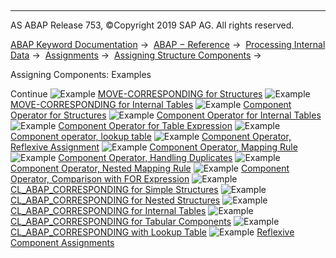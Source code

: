   

* * *

AS ABAP Release 753, ©Copyright 2019 SAP AG. All rights reserved.

[ABAP Keyword Documentation](javascript:call_link\('abenabap.htm'\)) →  [ABAP − Reference](javascript:call_link\('abenabap_reference.htm'\)) →  [Processing Internal Data](javascript:call_link\('abenabap_data_working.htm'\)) →  [Assignments](javascript:call_link\('abenvalue_assignments.htm'\)) →  [Assigning Structure Components](javascript:call_link\('abencorresponding.htm'\)) → 

Assigning Components: Examples

Continue
![Example](exa.gif "Example") [MOVE-CORRESPONDING for Structures](javascript:call_link\('abenmove_corresponding_struc_abexa.htm'\))
![Example](exa.gif "Example") [MOVE-CORRESPONDING for Internal Tables](javascript:call_link\('abenmove_corresponding_abexa.htm'\))
![Example](exa.gif "Example") [Component Operator for Structures](javascript:call_link\('abencorresponding_struct_abexa.htm'\))
![Example](exa.gif "Example") [Component Operator for Internal Tables](javascript:call_link\('abencorresponding_itab_abexa.htm'\))
![Example](exa.gif "Example") [Component Operator for Table Expression](javascript:call_link\('abencorresponding_table_exp_abexa.htm'\))
![Example](exa.gif "Example") [Component operator, lookup table](javascript:call_link\('abencorresponding_using_abexa.htm'\))
![Example](exa.gif "Example") [Component Operator, Reflexive Assignment](javascript:call_link\('abencorresponding_using_self_abexa.htm'\))
![Example](exa.gif "Example") [Component Operator, Mapping Rule](javascript:call_link\('abencorresponding_mapping_abexa.htm'\))
![Example](exa.gif "Example") [Component Operator, Handling Duplicates](javascript:call_link\('abencorresponding_duplicates_abexa.htm'\))
![Example](exa.gif "Example") [Component Operator, Nested Mapping Rule](javascript:call_link\('abencorresponding_deep_mapp_abexa.htm'\))
![Example](exa.gif "Example") [Component Operator, Comparison with FOR Expression](javascript:call_link\('abencorresponding_vs_for_abexa.htm'\))
![Example](exa.gif "Example") [CL\_ABAP\_CORRESPONDING for Simple Structures](javascript:call_link\('abencl_abap_corr_dyn_abexa.htm'\))
![Example](exa.gif "Example") [CL\_ABAP\_CORRESPONDING for Nested Structures](javascript:call_link\('abencl_abap_corr_struc_abexa.htm'\))
![Example](exa.gif "Example") [CL\_ABAP\_CORRESPONDING for Internal Tables](javascript:call_link\('abencl_abap_corr_itab_abexa.htm'\))
![Example](exa.gif "Example") [CL\_ABAP\_CORRESPONDING for Tabular Components](javascript:call_link\('abencl_abap_corr_deep_abexa.htm'\))
![Example](exa.gif "Example") [CL\_ABAP\_CORRESPONDING with Lookup Table](javascript:call_link\('abencl_abap_corr_lookup_abexa.htm'\))
![Example](exa.gif "Example") [Reflexive Component Assignments](javascript:call_link\('abenreflexive_corresponding_abexa.htm'\))